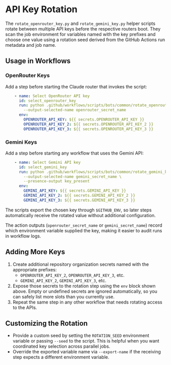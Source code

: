 # API Key Rotation

The `rotate_openrouter_key.py` and `rotate_gemini_key.py` helper scripts rotate between multiple API keys before the respective routers boot. They scan the job environment for variables named with the key prefixes and choose one value using a rotation seed derived from the GitHub Actions run metadata and job name.

## Usage in Workflows

### OpenRouter Keys

Add a step before starting the Claude router that invokes the script:

```yaml
    - name: Select OpenRouter API key
      id: select_openrouter_key
      run: python .github/workflows/scripts/bots/common/rotate_openrouter_key.py \
        --output-selected-name openrouter_secret_name
      env:
        OPENROUTER_API_KEY: ${{ secrets.OPENROUTER_API_KEY }}
        OPENROUTER_API_KEY_2: ${{ secrets.OPENROUTER_API_KEY_2 }}
        OPENROUTER_API_KEY_3: ${{ secrets.OPENROUTER_API_KEY_3 }}
```

### Gemini Keys

Add a step before starting any workflow that uses the Gemini API:

```yaml
    - name: Select Gemini API key
      id: select_gemini_key
      run: python .github/workflows/scripts/bots/common/rotate_gemini_key.py \
        --output-selected-name gemini_secret_name \
        --presence-output key_present
      env:
        GEMINI_API_KEY: ${{ secrets.GEMINI_API_KEY }}
        GEMINI_API_KEY_2: ${{ secrets.GEMINI_API_KEY_2 }}
        GEMINI_API_KEY_3: ${{ secrets.GEMINI_API_KEY_3 }}
```

The scripts export the chosen key through `$GITHUB_ENV`, so later steps automatically receive the rotated value without additional configuration.

The action outputs (`openrouter_secret_name` or `gemini_secret_name`) record which environment variable supplied the key, making it easier to audit runs in workflow logs.

## Adding More Keys

1. Create additional repository organization secrets named with the appropriate prefixes:
   - `OPENROUTER_API_KEY_2`, `OPENROUTER_API_KEY_3`, etc.
   - `GEMINI_API_KEY_2`, `GEMINI_API_KEY_3`, etc.
2. Expose those secrets to the rotation step using the `env` block shown above.
   Empty or undefined secrets are ignored automatically, so you can safely list
   more slots than you currently use.
3. Repeat the same step in any other workflow that needs rotating access to the APIs.

## Customizing the Rotation

- Provide a custom seed by setting the `ROTATION_SEED` environment variable or
  passing `--seed` to the script. This is helpful when you want coordinated key
  selection across parallel jobs.
- Override the exported variable name via `--export-name` if the receiving step
  expects a different environment variable.